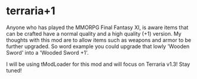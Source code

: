 # terraria+1

Anyone who has played the MMORPG Final Fantasy XI, is aware items that can be crafted have a normal quality and a high quality (+1) version. My thoughts with this mod are to allow items such as weapons and armor to be further upgraded. So word example you could upgrade that lowly 'Wooden Sword' into a 'Wooded Sword +1'.

I will be using tModLoader for this mod and will focus on Terraria v1.3! Stay tuned!
